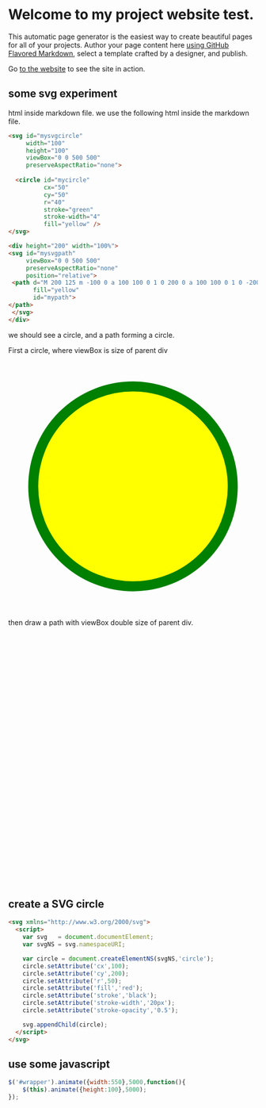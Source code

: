 # Welcome to my project website test.
 This automatic page generator is the easiest way to create beautiful pages for all of your projects. Author your page content here [using GitHub Flavored Markdown](https://guides.github.com/features/mastering-markdown/), select a template crafted by a designer, and publish.

Go [to the website](https://m2vh.github.io/websitetest/#mysvgcircle) to see the site in action.

 
## some svg experiment

html inside markdown file. we use the following html inside the markdown file.

```html
<svg id="mysvgcircle" 
     width="100" 
     height="100" 
     viewBox="0 0 500 500" 
     preserveAspectRatio="none">
 
  <circle id="mycircle" 
          cx="50" 
          cy="50" 
          r="40" 
          stroke="green" 
          stroke-width="4" 
          fill="yellow" />
</svg>

<div height="200" width="100%">
<svg id="mysvgpath" 
     viewBox="0 0 500 500" 
     preserveAspectRatio="none"
     position="relative">
 <path d="M 200 125 m -100 0 a 100 100 0 1 0 200 0 a 100 100 0 1 0 -200 0" 
       fill="yellow" 
       id="mypath">
</path>
 </svg>
</div>
```

we should see a circle, and a path forming a circle.

First a circle, where viewBox is size of parent div

<div id="myExperiment">
<div width="100" height="100">
<svg id="mysvgcircle"  
     viewBox="0 0 100 100" 
     preserveAspectRatio="none"
     position="relative">
  <circle id="mycircle" 
          cx="50" 
          cy="50" 
          r="40" 
          stroke="green" 
          stroke-width="4" 
          fill="yellow" />
</svg>
</div>

then draw a path with viewBox double size of parent div.

<div id="myPathWrapper"
     height="200" 
     width="200">
     
<svg id="mysvgpath" 
     viewBox="0 0 400 400" 
     preserveAspectRatio="none"
     position="relative">
     
 <path d="M 200 200 m -100 0 a 100 100 0 1 0 200 0 a 100 100 0 1 0 -200 0" 
       fill="yellow" 
       stroke="green" 
       stroke-width="4" 
       id="mypath">
       
</path>
 </svg>
</div>
</div>

## create a SVG circle

```html
<svg xmlns="http://www.w3.org/2000/svg">
  <script>
    var svg   = document.documentElement;
    var svgNS = svg.namespaceURI;

    var circle = document.createElementNS(svgNS,'circle');
    circle.setAttribute('cx',100);
    circle.setAttribute('cy',200);
    circle.setAttribute('r',50);
    circle.setAttribute('fill','red');
    circle.setAttribute('stroke','black');
    circle.setAttribute('stroke-width','20px');
    circle.setAttribute('stroke-opacity','0.5');

    svg.appendChild(circle);
  </script>
</svg>

```

## use some javascript

```javascript
$('#wrapper').animate({width:550},5000,function(){
    $(this).animate({height:100},5000);
});
```
